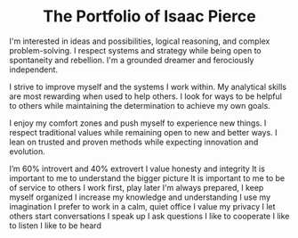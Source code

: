 <h1 align="center">
  The Portfolio of Isaac Pierce
</h1>

I'm interested in ideas and possibilities, logical reasoning, and complex problem-solving. I respect systems and strategy while being open to spontaneity and rebellion. I'm a grounded dreamer and ferociously independent.

I strive to improve myself and the systems I work within. My analytical skills are most rewarding when used to help others. I look for ways to be helpful to others while maintaining the determination to achieve my own goals.

I enjoy my comfort zones and push myself to experience new things. I respect traditional values while remaining open to new and better ways. I lean on trusted and proven methods while expecting innovation and evolution.

I’m 60% introvert and 40% extrovert
I value honesty and integrity
It is important to me to understand the bigger picture
It is important to me to be of service to others
I work first, play later
I'm always prepared,
I keep myself organized
I increase my knowledge and understanding
I use my imagination
I prefer to work in a calm, quiet office
I value my privacy
I let others start conversations
I speak up
I ask questions
I like to cooperate
I like to listen
I like to be heard
